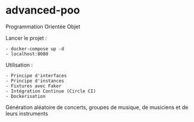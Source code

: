 # advanced-poo

Programmation Orientée Objet

Lancer le projet : 

    - docker-compose up -d
    - localhost:8080

Utilisation :

    - Principe d'interfaces
    - Principe d'instances
    - Fixtures avec Faker
    - Intégration Continue (Circle CI)
    - Dockerisation
    
Génération aléatoire de concerts, groupes de musique, de musiciens et de leurs instruments
